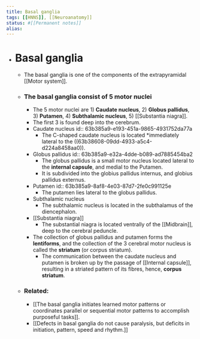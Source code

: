 ```yaml
---
title: Basal ganglia
tags: [[HNNS]], [[Neuroanatomy]] 
status: #[[Permanent notes]] 
alias:
---
```


- # Basal ganglia
	- The basal ganglia is one of the components of the extrapyramidal [[Motor system]].
	- ### The basal ganglia consist of 5 motor nuclei
		- The 5 motor nuclei are 1) **Caudate nucleus**, 2) **Globus pallidus**, 3) **Putamen**, 4) **Subthalamic nucleus**, 5) [[Substantia niagra]].
		- The first 3 is found deep into the cerebrum.
		- Caudate nucleus
		  id:: 63b385a9-e193-451a-9865-4931752da77a
			- The C-shaped caudate nucleus is located *immediately lateral to the ((63b38608-09dd-4933-a5c4-d224a8458aa0)).
		- Globus pallidus
		  id:: 63b385a9-e32a-4dde-b089-ad7885454ba2
			- The globus pallidus is a small motor nucleus located lateral to the **internal capsule**, and medial to the Putamen.
			- It is subdivided into the globius pallidus internus, and globius pallidus externus.
		- Putamen
		  id:: 63b385a9-8af8-4e03-87d7-2fe0c991125e
			- The putamen lies lateral to the globus pallidus.
		- Subthalamic nucleus
			- The subthalamic nucleus is located in the subthalamus of the diencephalon.
		- [[Substantia niagra]]
			- The substantial niagra is located ventrally of the [[Midbrain]], deep to the cerebral peduncle.
		- The collection of globus pallidus and putamen forms the **lentiforms**, and the collection of the 3 cerebral motor nucleus is called the **striatum** (or corpus striatum).
			- The communication between the caudate nucleus and putamen is broken up by the passage of [[Internal capsule]], resulting in a striated pattern of its fibres, hence, **corpus striatum**.
	- ### Related:
		- [[The basal ganglia initiates learned motor patterns or coordinates parallel or sequential motor patterns to accomplish purposeful tasks]].
		- [[Defects in basal ganglia do not cause paralysis, but deficits in initiation, pattern, speed and rhythm.]]